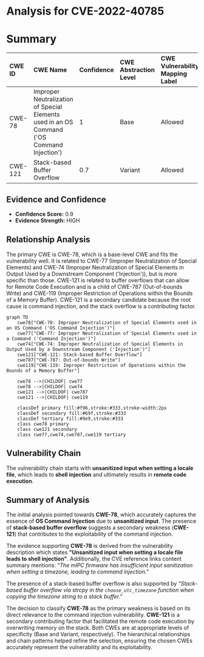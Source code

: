 # Analysis for CVE-2022-40785

# Summary
| CWE ID    | CWE Name                                                                                               | Confidence | CWE Abstraction Level | CWE Vulnerability Mapping Label | CWE-Vulnerability Mapping Notes |
| :-------- | :----------------------------------------------------------------------------------------------------- | :--------- | :---------------------- | :------------------------------ | :------------------------------ |
| CWE-78 | Improper Neutralization of Special Elements used in an OS Command ('OS Command Injection') | 1          | Base                    | Allowed                       | Primary CWE                     |
| CWE-121   | Stack-based Buffer Overflow                                                                            | 0.7        | Variant                 | Allowed                       | Secondary Candidate             |

## Evidence and Confidence

*   **Confidence Score:** 0.9
*   **Evidence Strength:** HIGH

## Relationship Analysis
The primary CWE is CWE-78, which is a base-level CWE and fits the vulnerability well. It is related to CWE-77 (Improper Neutralization of Special Elements) and CWE-74 (Improper Neutralization of Special Elements in Output Used by a Downstream Component ('Injection')), but is more specific than those. CWE-121 is related to buffer overflows that can allow for Remote Code Execution and is a child of CWE-787 (Out-of-bounds Write) and CWE-119 (Improper Restriction of Operations within the Bounds of a Memory Buffer). CWE-121 is a secondary candidate because the root cause is command injection, and the stack overflow is a contributing factor.

```mermaid
graph TD
    cwe78["CWE-78: Improper Neutralization of Special Elements used in an OS Command ('OS Command Injection')"]
    cwe77["CWE-77: Improper Neutralization of Special Elements used in a Command ('Command Injection')"]
    cwe74["CWE-74: Improper Neutralization of Special Elements in Output Used by a Downstream Component ('Injection')"]
    cwe121["CWE-121: Stack-based Buffer Overflow"]
    cwe787["CWE-787: Out-of-bounds Write"]
    cwe119["CWE-119: Improper Restriction of Operations within the Bounds of a Memory Buffer"]

    cwe78 -->|CHILDOF| cwe77
    cwe78 -->|CHILDOF| cwe74
    cwe121 -->|CHILDOF| cwe787
    cwe121 -->|CHILDOF| cwe119
    
    classDef primary fill:#f96,stroke:#333,stroke-width:2px
    classDef secondary fill:#69f,stroke:#333
    classDef tertiary fill:#9e9,stroke:#333
    class cwe78 primary
    class cwe121 secondary
    class cwe77,cwe74,cwe787,cwe119 tertiary
```

## Vulnerability Chain
The vulnerability chain starts with **unsanitized input when setting a locale file**, which leads to **shell injection** and ultimately results in **remote code execution**.

## Summary of Analysis
The initial analysis pointed towards **CWE-78**, which accurately captures the essence of **OS Command Injection** due to **unsanitized input**. The presence of **stack-based buffer overflow** suggests a secondary weakness (**CWE-121**) that contributes to the exploitability of the command injection.

The evidence supporting **CWE-78** is derived from the vulnerability description which states **"Unsanitized input when setting a locale file leads to shell injection"**. Additionally, the CVE reference links content summary mentions: *"The mIPC firmware has insufficient input sanitization when setting a timezone, leading to command injection."*

The presence of a stack-based buffer overflow is also supported by *"Stack-based buffer overflow via strcpy in the `choose_utc_timezone` function when copying the timezone string to a stack buffer."*

The decision to classify **CWE-78** as the primary weakness is based on its direct relevance to the command injection vulnerability. **CWE-121** is a secondary contributing factor that facilitated the remote code execution by overwriting memory on the stack. Both CWEs are at appropriate levels of specificity (Base and Variant, respectively). The hierarchical relationships and chain patterns helped refine the selection, ensuring the chosen CWEs accurately represent the vulnerability and its exploitability.